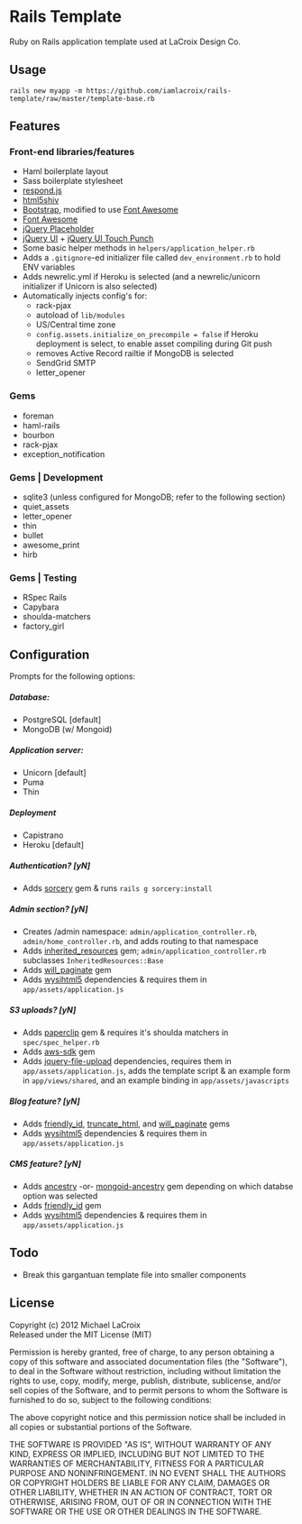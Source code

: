 Rails Template
=====

Ruby on Rails application template used at LaCroix Design Co.


Usage
-----

```
rails new myapp -m https://github.com/iamlacroix/rails-template/raw/master/template-base.rb
```

Features
-----

### Front-end libraries/features
* Haml boilerplate layout
* Sass boilerplate stylesheet
* [respond.js](https://github.com/scottjehl/Respond)
* [html5shiv](https://github.com/aFarkas/html5shiv)
* [Bootstrap](http://twitter.github.com/bootstrap/), modified to use [Font Awesome](https://github.com/FortAwesome/Font-Awesome)
* [Font Awesome](https://github.com/FortAwesome/Font-Awesome)
* [jQuery Placeholder](https://github.com/mathiasbynens/jquery-placeholder)
* [jQuery UI](https://github.com/jquery/jquery-ui) + [jQuery UI Touch Punch](https://github.com/furf/jquery-ui-touch-punch)
* Some basic helper methods in `helpers/application_helper.rb`
* Adds a `.gitignore`-ed initializer file called `dev_environment.rb` to hold ENV variables
* Adds newrelic.yml if Heroku is selected (and a newrelic/unicorn initializer if Unicorn is also selected)
* Automatically injects config's for:
    * rack-pjax
    * autoload of `lib/modules`
    * US/Central time zone
    * `config.assets.initialize_on_precompile = false` if Heroku deployment is select, to enable asset compiling during Git push
    * removes Active Record railtie if MongoDB is selected
    * SendGrid SMTP
    * letter_opener

### Gems
* foreman
* haml-rails
* bourbon
* rack-pjax
* exception_notification

### Gems | Development
* sqlite3 (unless configured for MongoDB; refer to the following section)
* quiet_assets
* letter_opener
* thin
* bullet
* awesome_print
* hirb

### Gems | Testing
* RSpec Rails
* Capybara
* shoulda-matchers
* factory_girl


Configuration
-----

Prompts for the following options:

##### Database:
* PostgreSQL [default]
* MongoDB (w/ Mongoid)

##### Application server:
* Unicorn [default]
* Puma
* Thin

##### Deployment
* Capistrano
* Heroku [default]

##### Authentication? [yN]
* Adds [sorcery](https://github.com/NoamB/sorcery) gem & runs `rails g sorcery:install`

##### Admin section? [yN]
* Creates /admin namespace: `admin/application_controller.rb`, `admin/home_controller.rb`, and adds routing to that namespace
* Adds [inherited_resources](https://github.com/josevalim/inherited_resources) gem; `admin/application_controller.rb` subclasses `InheritedResources::Base`
* Adds [will_paginate](https://github.com/mislav/will_paginate) gem
* Adds [wysihtml5](https://github.com/xing/wysihtml5) dependencies & requires them in `app/assets/application.js`

##### S3 uploads? [yN]
* Adds [paperclip](https://github.com/thoughtbot/paperclip) gem & requires it's shoulda matchers in `spec/spec_helper.rb`
* Adds [aws-sdk](https://github.com/amazonwebservices/aws-sdk-for-ruby) gem
* Adds [jquery-file-upload](https://github.com/blueimp/jQuery-File-Upload) dependencies, requires them in `app/assets/application.js`, adds the template script & an example form in `app/views/shared`, and an example binding in `app/assets/javascripts`

##### Blog feature? [yN]
* Adds [friendly_id](https://github.com/norman/friendly_id), [truncate_html](https://github.com/hgmnz/truncate_html), and [will_paginate](https://github.com/mislav/will_paginate) gems
* Adds [wysihtml5](https://github.com/xing/wysihtml5) dependencies & requires them in `app/assets/application.js`

##### CMS feature? [yN]
* Adds [ancestry](https://github.com/stefankroes/ancestry) -or- [mongoid-ancestry](https://github.com/skyeagle/mongoid-ancestry) gem depending on which databse option was selected
* Adds [friendly_id](https://github.com/norman/friendly_id) gem
* Adds [wysihtml5](https://github.com/xing/wysihtml5) dependencies & requires them in `app/assets/application.js`


Todo
-----
* Break this gargantuan template file into smaller components


License
-----
Copyright (c) 2012 Michael LaCroix  
Released under the MIT License (MIT)

Permission is hereby granted, free of charge, to any person obtaining a copy of this software and associated documentation files (the "Software"), to deal in the Software without restriction, including without limitation the rights to use, copy, modify, merge, publish, distribute, sublicense, and/or sell copies of the Software, and to permit persons to whom the Software is furnished to do so, subject to the following conditions:

The above copyright notice and this permission notice shall be included in all copies or substantial portions of the Software.

THE SOFTWARE IS PROVIDED "AS IS", WITHOUT WARRANTY OF ANY KIND, EXPRESS OR IMPLIED, INCLUDING BUT NOT LIMITED TO THE WARRANTIES OF MERCHANTABILITY, FITNESS FOR A PARTICULAR PURPOSE AND NONINFRINGEMENT. IN NO EVENT SHALL THE AUTHORS OR COPYRIGHT HOLDERS BE LIABLE FOR ANY CLAIM, DAMAGES OR OTHER LIABILITY, WHETHER IN AN ACTION OF CONTRACT, TORT OR OTHERWISE, ARISING FROM, OUT OF OR IN CONNECTION WITH THE SOFTWARE OR THE USE OR OTHER DEALINGS IN THE SOFTWARE.